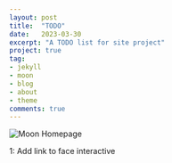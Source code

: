 ```yaml
---
layout: post
title:  "TODO"
date:   2023-03-30
excerpt: "A TODO list for site project"
project: true
tag:
- jekyll
- moon
- blog
- about
- theme
comments: true
---
```


![Moon Homepage](https://cloud.githubusercontent.com/assets/754514/14509720/61c61058-01d6-11e6-93ab-0918515ecd56.png)    


1: Add link to face interactive
